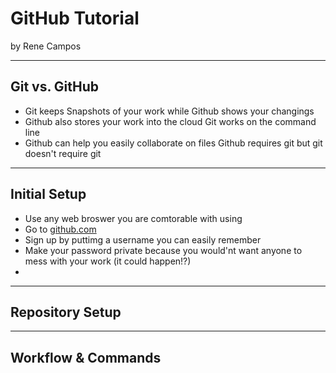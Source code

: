 # GitHub Tutorial

by Rene Campos

---
## Git vs. GitHub
* Git keeps Snapshots of your work while Github shows your changings
* Github also stores your work into the cloud Git works on the command line
* Github can help you easily collaborate on files Github requires git but git doesn't require git 


---
## Initial Setup
* Use any web broswer you are comtorable with using 
* Go to [github.com](github.com)
* Sign up by puttimg a username you can easily remember 
* Make your password private because you would'nt want anyone to mess with your work (it could happen!?)
* 




---
## Repository Setup



---
## Workflow & Commands